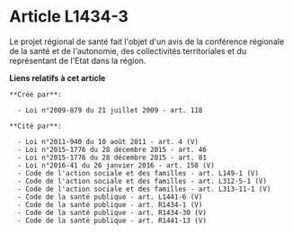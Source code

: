 # Article L1434-3

Le projet régional de santé fait l'objet d'un avis de la conférence régionale de la santé et de l'autonomie, des
collectivités territoriales et du représentant de l'Etat dans la région.

**Liens relatifs à cet article**

	**Créé par**:

	  - Loi n°2009-879 du 21 juillet 2009 - art. 118

	**Cité par**:

	  - Loi n°2011-940 du 10 août 2011 - art. 4 (V)
	  - Loi n°2015-1776 du 28 décembre 2015 - art. 46
	  - Loi n°2015-1776 du 28 décembre 2015 - art. 81
	  - Loi n°2016-41 du 26 janvier 2016 - art. 158 (V)
	  - Code de l'action sociale et des familles - art. L149-1 (V)
	  - Code de l'action sociale et des familles - art. L312-5-1 (V)
	  - Code de l'action sociale et des familles - art. L313-11-1 (V)
	  - Code de la santé publique - art. L1441-6 (V)
	  - Code de la santé publique - art. R1434-1 (V)
	  - Code de la santé publique - art. R1434-30 (V)
	  - Code de la santé publique - art. R1441-13 (V)
